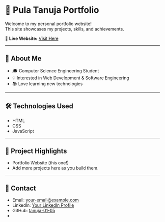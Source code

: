 # 🌟 Pula Tanuja Portfolio

Welcome to my personal portfolio website!  
This site showcases my projects, skills, and achievements.  

🔗 **Live Website:** [Visit Here](https://tanuja-01-05.github.io/Pula-Tanuja-Portfolio/)

---

## 🚀 About Me
- 🎓 Computer Science Engineering Student  
- 💡 Interested in Web Development & Software Engineering  
- 📚 Love learning new technologies  

---

## 🛠️ Technologies Used
- HTML  
- CSS  
- JavaScript  

---

## 📂 Project Highlights
- Portfolio Website (this one!)  
- Add more projects here as you build them.  

---

## 📧 Contact
- Email: your-email@example.com  
- LinkedIn: [Your LinkedIn Profile](#)  
- GitHub: [tanuja-01-05](https://github.com/tanuja-01-05)
-

